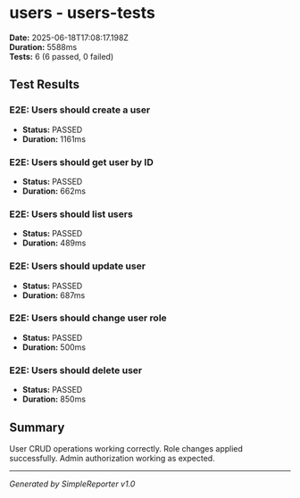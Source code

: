 # users - users-tests

**Date:** 2025-06-18T17:08:17.198Z  
**Duration:** 5588ms  
**Tests:** 6 (6 passed, 0 failed)

## Test Results


### E2E: Users should create a user
- **Status:** PASSED
- **Duration:** 1161ms



### E2E: Users should get user by ID
- **Status:** PASSED
- **Duration:** 662ms



### E2E: Users should list users
- **Status:** PASSED
- **Duration:** 489ms



### E2E: Users should update user
- **Status:** PASSED
- **Duration:** 687ms



### E2E: Users should change user role
- **Status:** PASSED
- **Duration:** 500ms



### E2E: Users should delete user
- **Status:** PASSED
- **Duration:** 850ms



## Summary

User CRUD operations working correctly. Role changes applied successfully. Admin authorization working as expected.

---
*Generated by SimpleReporter v1.0*
